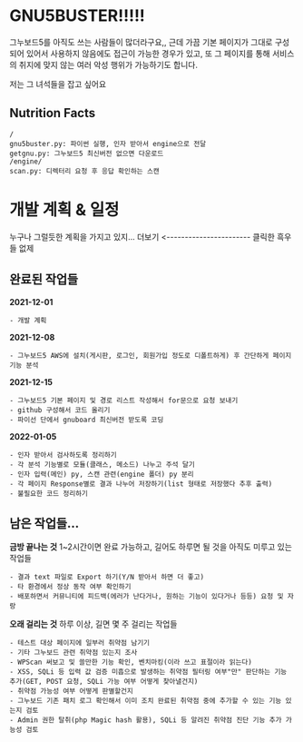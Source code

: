 # GNU5BUSTER!!!!!

그누보드5를 아직도 쓰는 사람들이 많더라구요,, 근데 가끔 기본 페이지가 그대로 구성되어 있어서 사용하지 않음에도 접근이 가능한 경우가 있고, 또 그 페이지를 통해 서비스의 취지에 맞지 않는 여러 악성 행위가 가능하기도 합니다. 

저는 그 녀석들을 잡고 싶어요

## Nutrition Facts
```
/
gnu5buster.py: 파이썬 실행, 인자 받아서 engine으로 전달
getgnu.py: 그누보드5 최신버전 없으면 다운로드
/engine/
scan.py: 디렉터리 요청 후 응답 확인하는 스캔
```

# 개발 계획 & 일정 
누구나 그럴듯한 계획을 가지고 있지... 더보기 <----------------------- 클릭한 흑우들 없제

## 완료된 작업들

**2021-12-01**
```
- 개발 계획
```

**2021-12-08**
```
- 그누보드5 AWS에 설치(게시판, 로그인, 회원가입 정도로 디폴트하게) 후 간단하게 페이지 기능 분석
```

**2021-12-15**
```
- 그누보드5 기본 페이지 및 경로 리스트 작성해서 for문으로 요청 보내기
- github 구성해서 코드 올리기
- 파이선 단에서 gnuboard 최신버전 받도록 코딩
```

**2022-01-05**
```
- 인자 받아서 검사하도록 정리하기
- 각 분석 기능별로 모듈(클래스, 메소드) 나누고 주석 달기
- 인자 입력(메인) py, 스캔 관련(engine 폴더) py 분리
- 각 페이지 Response별로 결과 나누어 저장하기(list 형태로 저장했다 추후 출력)
- 불필요한 코드 정리하기
```

## 남은 작업들...

**금방 끝나는 것**
1~2시간이면 완료 가능하고, 길어도 하루면 될 것을 아직도 미루고 있는 작업들
```
- 결과 text 파일로 Export 하기(Y/N 받아서 하면 더 좋고)
- 타 환경에서 정상 동작 여부 확인하기
- 배포하면서 커뮤니티에 피드백(에러가 난다거나, 원하는 기능이 있다거나 등등) 요청 및 자랑
```

**오래 걸리는 것**
하루 이상, 길면 몇 주 걸리는 작업들

```
- 테스트 대상 페이지에 일부러 취약점 남기기
- 기타 그누보드 관련 취약점 있는지 조사
- WPScan 써보고 및 쓸만한 기능 확인, 벤치마킹(이라 쓰고 표절이라 읽는다)
- XSS, SQLi 등 입력 값 검증 미흡으로 발생하는 취약점 필터링 여부"만" 판단하는 기능 추가(GET, POST 요청, SQLi 가능 여부 어떻게 찾아낼건지)
- 취약점 가능성 여부 어떻게 판별할건지
- 그누보드 기존 패치 로그 확인해서 이미 조치 완료된 취약점 중에 추가할 수 있는 기능 있는지 검토
- Admin 권한 탈취(php Magic hash 활용), SQLi 등 알려진 취약점 진단 기능 추가 가능성 검토
```


